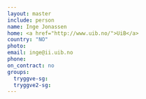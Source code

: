 ```yaml
---
layout: master
include: person
name: Inge Jonassen
home: <a href="http://www.uib.no/">UiB</a>
country: "NO"
photo:
email: inge@ii.uib.no
phone:
on_contract: no
groups:
  tryggve-sg:
  tryggve2-sg:
---
```

